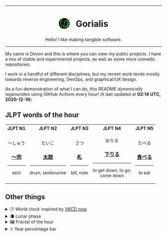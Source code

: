 ***

<h1 align="center">
<sub>
    <img src="readme/resources/avatar.png" height="36">
</sub>
&nbsp;
Gorialis
</h1>
<p align="center">
Hello! I like making tangible software.
</p>

***

My name is Devon and this is where you can view my public projects. I have a mix of stable and experimental projects, as well as some more comedic repositories.

I work in a handful of different disciplines, but my recent work tends mostly towards reverse engineering, DevOps, and graphical/UX design.

As a fun demonstration of what I can do, this README *dynamically regenerates* using GitHub Actions every hour! (it last updated at **02:14 UTC, 2020-12-10**)

<h2>JLPT words of the hour</h2>
<table>
    <tr>
        <th>JLPT N1</th>
        <th>JLPT N2</th>
        <th>JLPT N3</th>
        <th>JLPT N4</th>
        <th>JLPT N5</th>
    </tr>
    <tr>
        <td>
            <p align="center">～しゅう</p>
            <h3 align="center"><b><a href="https://jisho.org/search/%EF%BD%9E%E5%AE%97">～宗</a></b></h3>
            <hr>
            <p align="center">sect</p>
        </td>
        <td>
            <p align="center">たいこ</p>
            <h3 align="center"><b><a href="https://jisho.org/search/%E5%A4%AA%E9%BC%93">太鼓</a></b></h3>
            <hr>
            <p align="center">drum,<wbr> tambourine</p>
        </td>
        <td>
            <p align="center">さつ</p>
            <h3 align="center"><b><a href="https://jisho.org/search/%E6%9C%AD">札</a></b></h3>
            <hr>
            <p align="center">bill,<wbr> note</p>
        </td>
        <td>
            <p align="center">おりる</p>
            <h3 align="center"><b><a href="https://jisho.org/search/%E4%B8%8B%E3%82%8A%E3%82%8B">下りる</a></b></h3>
            <hr>
            <p align="center">to get down,<wbr> to go;<br> come down</p>
        </td>
        <td>
            <p align="center">たべる</p>
            <h3 align="center"><b><a href="https://jisho.org/search/%E9%A3%9F%E3%81%B9%E3%82%8B">食べる</a></b></h3>
            <hr>
            <p align="center">to eat</p>
        </td>
    </tr>
</table>

<h2>Other things</h2>
<details>
<summary>🕑  World clock inspired by <a href="https://xkcd.com/now">XKCD now</a></summary>

> <img src="generated/now.png" width="512">

</details>
<details>
<summary>🌘 Lunar phase</summary>

The moon is approximately 86.52% through its phase (Waning Crescent).

</details>
<details>
<summary>&#x1f5bc; Fractal of the hour</summary>

> <img src="generated/fractal.png" width="512">

</details>
<details>
<summary>&#x23f2; Year percentage bar</summary>
<pre><code>2020 [██████████████████▁▁] 94.01%</code></pre>
</details>
